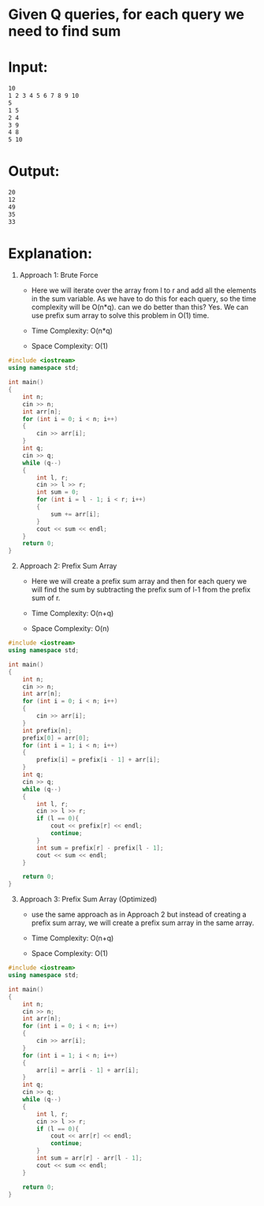 # Given Q queries, for each query we need to find sum

# Input: 
```md
10
1 2 3 4 5 6 7 8 9 10
5
1 5
2 4
3 9
4 8
5 10
```

# Output:
```md
20
12
49
35
33
```

# Explanation:
1. Approach 1: Brute Force
    - Here we will iterate over the array from l to r and add all the elements in the sum variable. As we have to do this for each query, so the time complexity will be O(n*q). can we do better than this? Yes. We can use prefix sum array to solve this problem in O(1) time. 

    - Time Complexity: O(n*q)
    - Space Complexity: O(1)

```cpp
#include <iostream>
using namespace std;

int main()
{
    int n;
    cin >> n;
    int arr[n];
    for (int i = 0; i < n; i++)
    {
        cin >> arr[i];
    }
    int q;
    cin >> q;
    while (q--)
    {
        int l, r;
        cin >> l >> r;
        int sum = 0;
        for (int i = l - 1; i < r; i++)
        {
            sum += arr[i];
        }
        cout << sum << endl;
    }
    return 0;
}
```

2. Approach 2: Prefix Sum Array
    - Here we will create a prefix sum array and then for each query we will find the sum by subtracting the prefix sum of l-1 from the prefix sum of r. 

    - Time Complexity: O(n+q)
    - Space Complexity: O(n)

```cpp
#include <iostream>
using namespace std;

int main()
{
    int n;
    cin >> n;
    int arr[n];
    for (int i = 0; i < n; i++)
    {
        cin >> arr[i];
    }
    int prefix[n];
    prefix[0] = arr[0];
    for (int i = 1; i < n; i++)
    {
        prefix[i] = prefix[i - 1] + arr[i];
    }
    int q;
    cin >> q;
    while (q--)
    {
        int l, r;
        cin >> l >> r;
        if (l == 0){
            cout << prefix[r] << endl;
            continue;
        }
        int sum = prefix[r] - prefix[l - 1];
        cout << sum << endl;
    }

    return 0;
}
```

3. Approach 3: Prefix Sum Array (Optimized)
    - use the same approach as in Approach 2 but instead of creating a prefix sum array, we will create a prefix sum array in the same array.

    - Time Complexity: O(n+q)
    - Space Complexity: O(1)

```cpp
#include <iostream>
using namespace std;

int main()
{
    int n;
    cin >> n;
    int arr[n];
    for (int i = 0; i < n; i++)
    {
        cin >> arr[i];
    }
    for (int i = 1; i < n; i++)
    {
        arr[i] = arr[i - 1] + arr[i];
    }
    int q;
    cin >> q;
    while (q--)
    {
        int l, r;
        cin >> l >> r;
        if (l == 0){
            cout << arr[r] << endl;
            continue;
        }
        int sum = arr[r] - arr[l - 1];
        cout << sum << endl;
    }

    return 0;
}
```